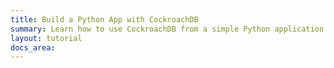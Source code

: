 ```yaml
---
title: Build a Python App with CockroachDB
summary: Learn how to use CockroachDB from a simple Python application with the psycopg2 driver.
layout: tutorial
docs_area: 
---
```


<div
  data-katacoda-id="cockroachlabs/build-python-app"
  data-katacoda-color="#242A35"
  data-katacoda-secondary="#6933FF"
  style="height: 91vh; width: 100%;">
</div>

<script>
  if(window.location.href.indexOf('/build-a-python-app-with-cockroachdb-interactive') > 0){
    document.querySelector('#content').style.paddingTop = '100px';
  }
</script>
<script src="//katacoda.com/embed.js"></script>
